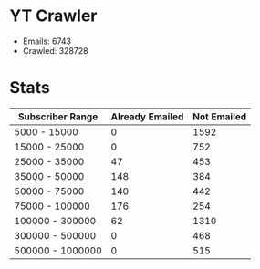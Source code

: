 # YT Crawler
- Emails: 6743
- Crawled: 328728

# Stats
| Subscriber Range  | Already Emailed | Not Emailed |
|-------|-------|-------|
| 5000 - 15000 | 0 | 1592 |
| 15000 - 25000 | 0 | 752 |
| 25000 - 35000 | 47 | 453 |
| 35000 - 50000 | 148 | 384 |
| 50000 - 75000 | 140 | 442 |
| 75000 - 100000 | 176 | 254 |
| 100000 - 300000 | 62 | 1310 |
| 300000 - 500000 | 0 | 468 |
| 500000 - 1000000 | 0 | 515 |
